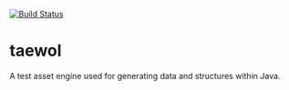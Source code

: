 [![Build Status](https://travis-ci.org/mpaauw/taewol.svg?branch=1.0)](https://travis-ci.org/mpaauw/taewol)

# taewol
A test asset engine used for generating data and structures within Java.
